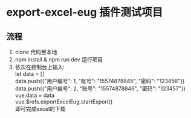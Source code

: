 # export-excel-eug 插件测试项目

## 流程

1. clone 代码至本地
2. npm install & npm run dev 运行项目
3. 依次在控制台上输入:  
   let data = []  
   data.push({"用户编号": 1, "账号": "15574878845", "密码": "123456"})  
   data.push({"用户编号": 2, "账号": "15574878846", "密码": "123457"})  
   vue.data = data  
   vue.$refs.exportExcelEug.startExport()  
   即可完成excel的下载  
